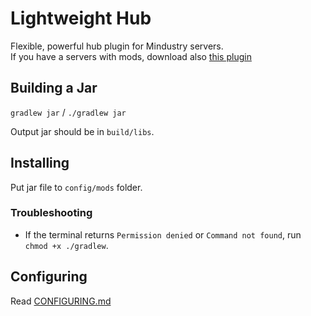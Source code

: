 # Lightweight Hub
Flexible, powerful hub plugin for Mindustry servers. <br>
If you have a servers with mods, download also [this plugin](https://github.com/MindustryInside/TheInspection)

## Building a Jar

`gradlew jar` / `./gradlew jar`

Output jar should be in `build/libs`.

## Installing

Put jar file to `config/mods` folder.

### Troubleshooting

* If the terminal returns `Permission denied` or `Command not found`, run `chmod +x ./gradlew`.

## Configuring

Read [CONFIGURING.md](CONFIGURING.md)
